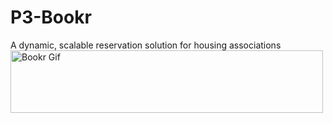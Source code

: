 # P3-Bookr
A dynamic, scalable reservation solution for housing associations
<img src="https://github.com/Opetum-dev/P3-Bookr/blob/main/BookerLoadFull.gif" alt="Bookr Gif" width="500" height="100">
